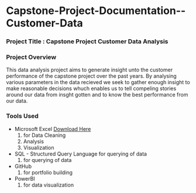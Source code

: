 # Capstone-Project-Documentation--Customer-Data

### Project Title : Capstone Project Customer Data Analysis

### Project Overview
This data analysis project aims to generate insight unto the customer performance of the capstone project over the past years. By analysing various parameters in the data recieved we seek to gather enough insight to make reasonable decisions whuch enables us to tell compeling stories around our data from insght gotten and to know the best performance from our data. 

### Tools Used
- Microsoft Excel  [Download Here](https://microsoft.com)
  1. for Data Cleaning
  2. Analysis
  3. Visualization
- SQL - Structured Query Language for querying of data
  1. for querying of data
- GitHub
  1. for portfolio building
- PowerBI
  1. for data visualization
